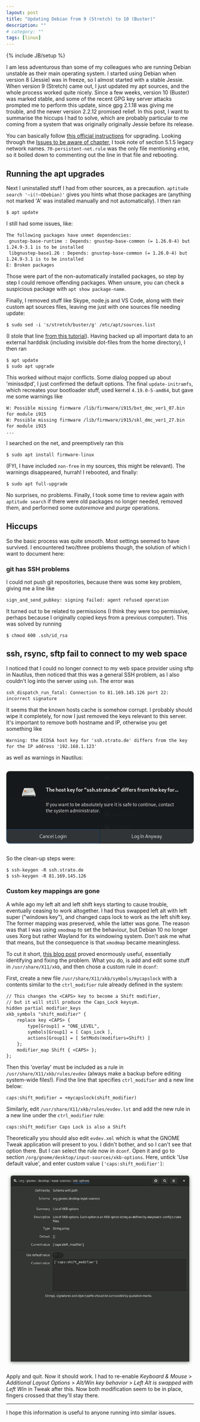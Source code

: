 ```yaml
---
layout: post
title: "Updating Debian from 9 (Stretch) to 10 (Buster)"
description: ""
# category: ""
tags: [linux]
---
```

{% include JB/setup %}

I am less adventurous than some of my colleagues who are running Debian unstable as their main operating system. I started using Debian when version 8 (Jessie) was in freeze,
so I almost started with a stable Jessie. When version 9 (Stretch) came out, I just updated my apt sources, and the whole process worked quite nicely. Since a few weeks,
version 10 (Buster) was marked stable, and some of the recent GPG key server attacks prompted me to perform this update, since gpg 2.1.18 was giving me trouble, and the
newer version 2.2.12 promised relief. In this post, I want to summarise the hiccups I had to solve, which are probably particular to me coming from a system that was
originally originally Jessie before its release.

You can basically follow [this official instructions](https://www.debian.org/releases/buster/mips/release-notes/ch-upgrading.en.html) for upgrading. Looking through the
[Issues to be aware of chapter](https://www.debian.org/releases/buster/mips/release-notes/ch-information.en.html), I took note of section 5.1.5 legacy network names.
`70-persistent-net.rule` was the only file mentioning `eth0`, so it boiled down to commenting out the line in that file and rebooting.

## Running the apt upgrades

Next I uninstalled stuff I had from other sources, as a precaution. `aptitude search '~i(!~ODebian)'` gives you hints what those packages are (anything not marked 'A' was
installed manually and not automatically). I then ran

    $ apt update

I still had some issues, like:

    The following packages have unmet dependencies:
     gnustep-base-runtime : Depends: gnustep-base-common (= 1.26.0-4) but 1.24.9-3.1 is to be installed
     libgnustep-base1.26 : Depends: gnustep-base-common (= 1.26.0-4) but 1.24.9-3.1 is to be installed
    E: Broken packages

Those were part of the non-automatically installed packages, so step by step I could remove offending packages.
When unsure, you can check a suspicious package with `apt show package-name`. 

Finally, I removed stuff like Skype, node.js and VS Code, along with their custom apt sources files, leaving me just with one
sources file needing update:

    $ sudo sed -i 's/stretch/buster/g' /etc/apt/sources.list

(I stole that line [from this tutorial](https://linuxconfig.org/how-to-upgrade-debian-9-stretch-to-debian-10-buster)).
Having backed up all important data to an external harddisk (including invisible dot-files from the home directory), I then ran

    $ apt update
    $ sudo apt upgrade

This worked without major conflicts. Some dialog popped up about 'minissdpd', I just confirmed the default options.
The final `update-initramfs`, which recreates your bootloader stuff, used kernel `4.19.0-5-amd64`, but
gave me some warnings like

    W: Possible missing firmware /lib/firmware/i915/bxt_dmc_ver1_07.bin for module i915
    W: Possible missing firmware /lib/firmware/i915/skl_dmc_ver1_27.bin for module i915
    ...

I searched on the net, and preemptively ran this

    $ sudo apt install firmware-linux

(FYI, I have included `non-free` in my sources, this might be relevant). The warnings disappeared, hurrah! I rebooted, and finally:

    $ sudo apt full-upgrade

No surprises, no problems. Finally, I took some time to review again with `aptitude search` if there were old packages no longer needed, removed them, and performed
some _autoremove_ and _purge_ operations.

## Hiccups

So the basic process was quite smooth. Most settings seemed to have survived. I encountered two/three problems though, the solution of which I want to document here:

### git has SSH problems

I could not push git repositories, because there was some key problem, giving me a line like

    sign_and_send_pubkey: signing failed: agent refused operation

It turned out to be related to permissions (I think they were too permissive, perhaps
because I originally copied keys from a previous computer). This was solved by running

    $ chmod 600 .ssh/id_rsa

## ssh, rsync, sftp fail to connect to my web space

I noticed that I could no longer connect to my web space provider using sftp in Nautilus, then noticed that this was a general SSH problem, as I also couldn't
log into the server using `ssh`. The error was

    ssh_dispatch_run_fatal: Connection to 81.169.145.126 port 22: incorrect signature

It seems that the known hosts cache is somehow corrupt. I probably should wipe it completely, for now I just removed the keys relevant to this server.
It's important to remove both hostname and IP, otherwise you get something like

    Warning: the ECDSA host key for 'ssh.strato.de' differs from the key for the IP address '192.168.1.123'

as well as warnings in Nautilus:

![Nautilus cannot connect via SFTP](/images/stretch-to-debian-sftp-problem.png)

So the clean-up steps were:

    $ ssh-keygen -R ssh.strato.de
    $ ssh-keygen -R 81.169.145.126

### Custom key mappings are gone

A while ago my left alt and left shift keys starting to cause trouble, eventually ceasing to work altogether. I had thus swapped left alt with left
super ("windows key"), and changed caps lock to work as the left shift key. The former mapping was preserved, while the latter was gone.
The reason was that I was using `xmodmap` to set the behaviour, but Debian 10 no longer uses Xorg but rather Wayland for its windowing system.
Don't ask me what that means, but the consequence is that `xmodmap` became meaningless.

To cut it short,
[this blog post](https://www.beatworm.co.uk/blog/keyboards/gnome-wayland-xkb) proved enormously useful, essentially identifying and fixing the
problem. What you do, is add and edit some stuff in `/usr/share/X11/xkb`, and then chose a custom rule in `dconf`:

First, create a new file `/usr/share/X11/xkb/symbols/mycapslock` with a contents similar to the `ctrl_modifier` rule already defined in the system:

```
// This changes the <CAPS> key to become a Shift modifier,
// but it will still produce the Caps_Lock keysym.
hidden partial modifier_keys
xkb_symbols "shift_modifier" {
    replace key <CAPS> {
        type[Group1] = "ONE_LEVEL",
        symbols[Group1] = [ Caps_Lock ],
        actions[Group1] = [ SetMods(modifiers=Shift) ]
    };
    modifier_map Shift { <CAPS> };
};
```

Then this 'overlay' must be included as a rule in `/usr/share/X11/xkb/rules/evdev` (always make a backup before editing system-wide files!).
Find the line that specifies `ctrl_modifier` and a new line below:

    caps:shift_modifier = +mycapslock(shift_modifier)

Similarly, edit `/usr/share/X11/xkb/rules/evdev.lst` and add the new rule in a new line under the `ctrl_modifier` rule:

    caps:shift_modifier Caps Lock is also a Shift

Theoretically you should also edit `evdev.xml` which is what the GNOME Tweak application will present to you. I didn't bother, and so
I can't see that option there. But I can select the rule now in `dconf`. Open it and go to section 
`/org/gnome/desktop/input-sources/xkb-options`. Here, untick 'Use default value', and enter custom value `['caps:shift_modifier']`:

![Editing xkb-options in dconf](/images/stretch-to-debian-dconf-capsshift.png)

Apply and quit. Now it should work. I had to re-enable _Keyboard \& Mouse_ > _Additional Layout Options_ > _Alt/Win key behavior_ > 
_Left Alt is swapped with Left Win_ in Tweak after this. Now both modification seem to be in place, fingers crossed
that they'll stay there.

-----

I hope this information is useful to anyone running into similar issues.

